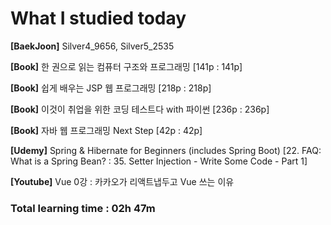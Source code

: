 <h1>What I studied today</h1>

<strong>[BaekJoon]</strong> Silver4_9656, Silver5_2535

<strong>[Book]</strong> 한 권으로 읽는 컴퓨터 구조와 프로그래밍 [141p : 141p]

<strong>[Book]</strong> 쉽게 배우는 JSP 웹 프로그래밍 [218p : 218p]

<strong>[Book]</strong> 이것이 취업을 위한 코딩 테스트다 with 파이썬 [236p : 236p]

<strong>[Book]</strong> 자바 웹 프로그래밍 Next Step [42p : 42p]

<strong>[Udemy]</strong> Spring & Hibernate for Beginners (includes Spring Boot) [22. FAQ: What is a Spring Bean? : 35. Setter Injection - Write Some Code - Part 1]

<strong>[Youtube]</strong> Vue 0강 : 카카오가 리액트냅두고 Vue 쓰는 이유

<h3>Total learning time : 02h 47m</h3>